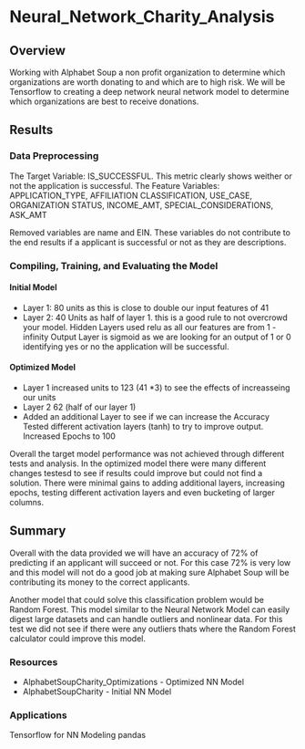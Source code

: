 # Neural_Network_Charity_Analysis

## Overview
Working with Alphabet Soup a non profit organization to determine which organizations are worth donating to and which are to high risk.  We will be Tensorflow to creating a deep network neural network model to determine which organizations are best to receive donations. 

## Results
### Data Preprocessing
The Target Variable: IS_SUCCESSFUL.  This metric clearly shows weither or not the application is successful. 
The Feature Variables: APPLICATION_TYPE, AFFILIATION CLASSIFICATION, USE_CASE, ORGANIZATION STATUS, INCOME_AMT, SPECIAL_CONSIDERATIONS, ASK_AMT

Removed variables are name and EIN.  These variables do not contribute to the end results if a applicant is successful or not as they are descriptions.

### Compiling, Training, and Evaluating the Model
#### Initial Model
- Layer 1:  80 units as this is close to double our input features of 41
- Layer 2: 40 Units as half of layer 1.  this is a good rule to not overcrowd your model.
Hidden Layers used relu as all our features are from 1 - infinity
Output Layer is sigmoid as we are looking for an output of 1 or 0 identifying yes or no the application will be successful.


#### Optimized Model
- Layer 1 increased units to 123 (41 *3)  to see the effects of increasseing our units
- Layer 2 62 (half of our layer 1)  
- Added an additional Layer to see if we can increase the Accuracy
Tested different activation layers (tanh) to  try to improve output.  
Increased Epochs to 100 

Overall the target model performance was not achieved through different tests and analysis.  In the optimized model there were many different changes testesd to see if results could improve but could not find a solution.
There were minimal gains to adding additional layers, increasing epochs, testing different activation layers and even bucketing of larger columns.  


## Summary
Overall with the data provided we will have an accuracy of 72% of predicting if an applicant will succeed or not.  For this case 72% is very low and this model will not do a good job at making sure Alphabet Soup will be contributing its money to the correct applicants.  

Another model that could solve this classification problem would be Random Forest.  This model similar to the Neural Network Model can easily digest large datasets and can handle outliers and nonlinear data.  For this test we did not see if there were any outliers thats where the Random Forest calculator could improve this model. 

### Resources
- AlphabetSoupCharity_Optimizations - Optimized NN Model
- AlphabetSoupCharity - Initial NN Model

### Applications
Tensorflow for NN Modeling
pandas 
